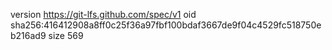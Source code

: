 version https://git-lfs.github.com/spec/v1
oid sha256:416412908a8ff0c25f36a97fbf100bdaf3667de9f04c4529fc518750eb216ad9
size 569
